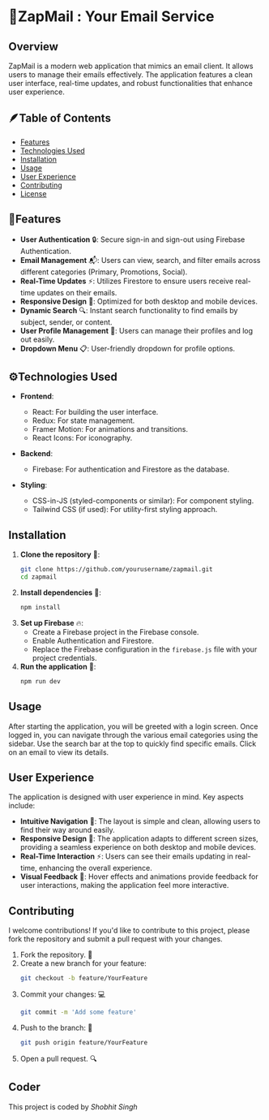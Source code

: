 # 📧ZapMail : **Your Email Service**

## Overview

ZapMail is a modern web application that mimics an email client. It allows users to manage their emails effectively. The application features a clean user interface, real-time updates, and robust functionalities that enhance user experience.

## 🪶Table of Contents

- [Features](#features)
- [Technologies Used](#technologies-used)
- [Installation](#installation)
- [Usage](#usage)
- [User Experience](#user-experience)
- [Contributing](#contributing)
- [License](#license)

## 🌟Features

- **User Authentication** 🔒: Secure sign-in and sign-out using Firebase Authentication.
- **Email Management** 📬: Users can view, search, and filter emails across different categories (Primary, Promotions, Social).
- **Real-Time Updates** ⚡: Utilizes Firestore to ensure users receive real-time updates on their emails.
- **Responsive Design** 📱: Optimized for both desktop and mobile devices.
- **Dynamic Search** 🔍: Instant search functionality to find emails by subject, sender, or content.
- **User Profile Management** 👤: Users can manage their profiles and log out easily.
- **Dropdown Menu** 📋: User-friendly dropdown for profile options.

## ⚙️Technologies Used

- **Frontend**:
  - React: For building the user interface.
  - Redux: For state management.
  - Framer Motion: For animations and transitions.
  - React Icons: For iconography.

- **Backend**:
  - Firebase: For authentication and Firestore as the database.

- **Styling**:
  - CSS-in-JS (styled-components or similar): For component styling.
  - Tailwind CSS (if used): For utility-first styling approach.

## Installation

1. **Clone the repository** 📂:
   ```bash
   git clone https://github.com/yourusername/zapmail.git
   cd zapmail
2. **Install dependencies** 🔧:
   ```bash
   npm install
3. **Set up Firebase** 🔥:
   - Create a Firebase project in the Firebase console.
   - Enable Authentication and Firestore.
   - Replace the Firebase configuration in the `firebase.js` file with your project credentials.
4. **Run the application** 🚀:
   ```bash
   npm run dev

## Usage

After starting the application, you will be greeted with a login screen. Once logged in, you can navigate through the various email categories using the sidebar. Use the search bar at the top to quickly find specific emails. Click on an email to view its details.

## User Experience

The application is designed with user experience in mind. Key aspects include:

- **Intuitive Navigation** 🧭: The layout is simple and clean, allowing users to find their way around easily.
- **Responsive Design** 📱: The application adapts to different screen sizes, providing a seamless experience on both desktop and mobile devices.
- **Real-Time Interaction** ⚡: Users can see their emails updating in real-time, enhancing the overall experience.
- **Visual Feedback** 👀: Hover effects and animations provide feedback for user interactions, making the application feel more interactive.

## Contributing

I welcome contributions! If you'd like to contribute to this project, please fork the repository and submit a pull request with your changes.

1. Fork the repository. 🍴
2. Create a new branch for your feature:
   ```bash
   git checkout -b feature/YourFeature
3. Commit your changes: 💻
   ```bash
   git commit -m 'Add some feature'
4. Push to the branch: 🚀
   ```bash
   git push origin feature/YourFeature
5. Open a pull request. 🔍

## Coder
This project is coded by *Shobhit Singh*
